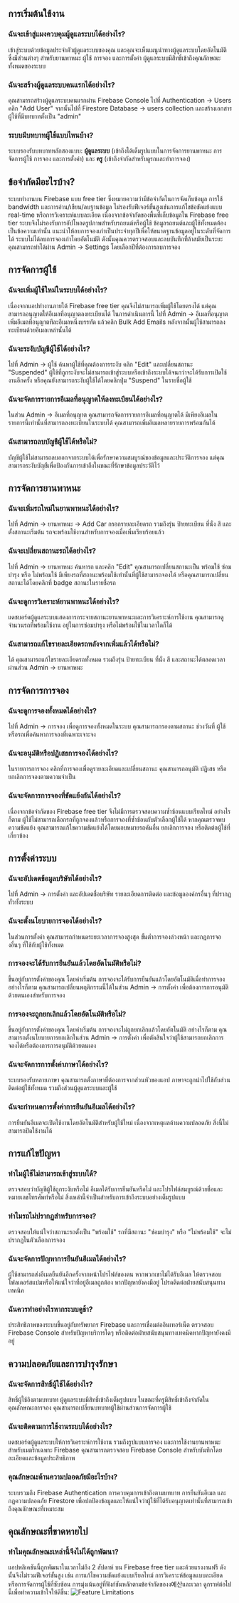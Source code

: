 ## การเริ่มต้นใช้งาน

### ฉันจะเข้าสู่แผงควบคุมผู้ดูแลระบบได้อย่างไร?

เข้าสู่ระบบด้วยข้อมูลประจำตัวผู้ดูแลระบบของคุณ และคุณจะเห็นเมนูนำทางผู้ดูแลระบบโดยอัตโนมัติ ซึ่งมีส่วนต่างๆ สำหรับยานพาหนะ ผู้ใช้ การจอง และการตั้งค่า ผู้ดูแลระบบมีสิทธิ์เข้าถึงคุณลักษณะทั้งหมดของระบบ

### ฉันจะสร้างผู้ดูแลระบบคนแรกได้อย่างไร?

คุณสามารถสร้างผู้ดูแลระบบคนแรกผ่าน Firebase Console ไปที่ Authentication → Users คลิก "Add User" จากนั้นไปที่ Firestore Database → users collection และสร้างเอกสารผู้ใช้ที่มีบทบาทตั้งเป็น "admin"

### ระบบมีบทบาทผู้ใช้แบบไหนบ้าง?

ระบบรองรับบทบาทหลักสองแบบ: **ผู้ดูแลระบบ** (เข้าถึงได้เต็มรูปแบบในการจัดการยานพาหนะ การจัดการผู้ใช้ การจอง และการตั้งค่า) และ **ครู** (เข้าถึงจำกัดสำหรับดูรถและทำการจอง)

## ข้อจำกัดมีอะไรบ้าง?

ระบบทำงานบน Firebase แบบ free tier ซึ่งหมายความว่ามีข้อจำกัดในการจัดเก็บข้อมูล การใช้ bandwidth และการอ่าน/เขียน/ลบฐานข้อมูล ไม่รองรับฟีเจอร์ขั้นสูงเช่นการแก้ไขข้อขัดแย้งแบบ real-time หรือการวิเคราะห์แบบละเอียด
เนื่องจากข้อจำกัดของพื้นที่เก็บข้อมูลใน Firebase free tier ระบบจึงไม่รองรับการอัปโหลดรูปภาพสำหรับรถยนต์หรือผู้ใช้ ข้อมูลรถยนต์และผู้ใช้ทั้งหมดต้องเป็นข้อความเท่านั้น
แนะนำให้ลบการจองเก่าเป็นประจำทุกปีเพื่อให้ขนาดฐานข้อมูลอยู่ในระดับที่จัดการได้ ระบบไม่ได้ลบการจองเก่าโดยอัตโนมัติ ดังนั้นคุณควรตรวจสอบและลบบันทึกที่ล้าสมัยเป็นระยะ คุณสามารถทำได้ผ่าน Admin → Settings โดยเลือกปีที่ต้องการลบการจอง

## การจัดการผู้ใช้

### ฉันจะเพิ่มผู้ใช้ใหม่ในระบบได้อย่างไร?

เนื่องจากแอปทำงานภายใต้ Firebase free tier คุณจึงไม่สามารถเพิ่มผู้ใช้โดยตรงได้ แต่คุณสามารถอนุญาตให้อีเมลที่อนุญาตลงทะเบียนได้ ในการดำเนินการนี้ ไปที่ Admin → อีเมลที่อนุญาต เพิ่มอีเมลที่อนุญาตทีละอีเมลหนึ่งบรรทัด แล้วคลิก Bulk Add Emails หลังจากนั้นผู้ใช้สามารถลงทะเบียนด้วยอีเมลเหล่านั้นได้

### ฉันจะระงับบัญชีผู้ใช้ได้อย่างไร?

ไปที่ Admin → ผู้ใช้ ค้นหาผู้ใช้ที่คุณต้องการระงับ คลิก "Edit" และเปลี่ยนสถานะ "Suspended" ผู้ใช้ที่ถูกระงับจะไม่สามารถเข้าสู่ระบบหรือเข้าถึงระบบได้จนกว่าจะได้รับการเปิดใช้งานอีกครั้ง หรือคุณยังสามารถระงับผู้ใช้ได้โดยคลิกปุ่ม "Suspend" ในรายชื่อผู้ใช้

### ฉันจะจัดการรายการอีเมลที่อนุญาตให้ลงทะเบียนได้อย่างไร?

ในส่วน Admin → อีเมลที่อนุญาต คุณสามารถจัดการรายการอีเมลที่อนุญาตได้ มีเพียงอีเมลในรายการนี้เท่านั้นที่สามารถลงทะเบียนในระบบได้ คุณสามารถเพิ่มอีเมลหลายรายการพร้อมกันได้

### ฉันสามารถลบบัญชีผู้ใช้ได้หรือไม่?

บัญชีผู้ใช้ไม่สามารถลบออกจากระบบได้เพื่อรักษาความสมบูรณ์ของข้อมูลและประวัติการจอง แต่คุณสามารถระงับบัญชีเพื่อป้องกันการเข้าถึงในขณะที่รักษาข้อมูลประวัติไว้

## การจัดการยานพาหนะ

### ฉันจะเพิ่มรถใหม่ในยานพาหนะได้อย่างไร?

ไปที่ Admin → ยานพาหนะ → Add Car กรอกรายละเอียดรถ รวมถึงรุ่น ป้ายทะเบียน ที่นั่ง สี และตั้งสถานะเริ่มต้น รถจะพร้อมใช้งานสำหรับการจองเมื่อเพิ่มเรียบร้อยแล้ว

### ฉันจะเปลี่ยนสถานะรถได้อย่างไร?

ไปที่ Admin → ยานพาหนะ ค้นหารถ และคลิก "Edit" คุณสามารถเปลี่ยนสถานะเป็น พร้อมใช้ ซ่อมบำรุง หรือ ไม่พร้อมใช้ มีเพียงรถที่สถานะพร้อมใช้เท่านั้นที่ผู้ใช้สามารถจองได้ หรือคุณสามารถเปลี่ยนสถานะได้โดยคลิกที่ badge สถานะในรายชื่อรถ

### ฉันจะดูการวิเคราะห์ยานพาหนะได้อย่างไร?

แดชบอร์ดผู้ดูแลระบบแสดงการกระจายสถานะยานพาหนะและการวิเคราะห์การใช้งาน คุณสามารถดูจำนวนรถที่พร้อมใช้งาน อยู่ในการซ่อมบำรุง หรือไม่พร้อมใช้ในเวลาใดก็ได้

### ฉันสามารถแก้ไขรายละเอียดรถหลังจากเพิ่มแล้วได้หรือไม่?

ได้ คุณสามารถแก้ไขรายละเอียดรถทั้งหมด รวมถึงรุ่น ป้ายทะเบียน ที่นั่ง สี และสถานะได้ตลอดเวลาผ่านส่วน Admin → ยานพาหนะ

## การจัดการการจอง

### ฉันจะดูการจองทั้งหมดได้อย่างไร?

ไปที่ Admin → การจอง เพื่อดูการจองทั้งหมดในระบบ คุณสามารถกรองตามสถานะ ช่วงวันที่ ผู้ใช้ หรือรถเพื่อค้นหาการจองที่เฉพาะเจาะจง

### ฉันจะอนุมัติหรือปฏิเสธการจองได้อย่างไร?

ในรายการการจอง คลิกที่การจองเพื่อดูรายละเอียดและเปลี่ยนสถานะ คุณสามารถอนุมัติ ปฏิเสธ หรือยกเลิกการจองตามความจำเป็น

### ฉันจะจัดการการจองที่ขัดแย้งกันได้อย่างไร?

เนื่องจากข้อจำกัดของ Firebase free tier จึงไม่มีการตรวจสอบความซ้ำซ้อนแบบเรียลไทม์ อย่างไรก็ตาม ผู้ใช้ไม่สามารถเลือกรถที่ถูกจองแล้วหรือการจองที่ซ้ำซ้อนกับตัวเลือกผู้ใช้ได้ หากคุณตรวจพบความขัดแย้ง คุณสามารถแก้ไขความขัดแย้งได้โดยมอบหมายรถคันอื่น ยกเลิกการจอง หรือติดต่อผู้ใช้ที่เกี่ยวข้อง

## การตั้งค่าระบบ

### ฉันจะอัปเดตข้อมูลบริษัทได้อย่างไร?

ไปที่ Admin → การตั้งค่า และอัปเดตชื่อบริษัท รายละเอียดการติดต่อ และข้อมูลองค์กรอื่นๆ ที่ปรากฏทั่วทั้งระบบ

### ฉันจะตั้งนโยบายการจองได้อย่างไร?

ในส่วนการตั้งค่า คุณสามารถกำหนดระยะเวลาการจองสูงสุด ขั้นต่ำการจองล่วงหน้า และกฎการจองอื่นๆ ที่ใช้กับผู้ใช้ทั้งหมด

### การจองจะได้รับการยืนยันแล้วโดยอัตโนมัติหรือไม่?

ขึ้นอยู่กับการตั้งค่าของคุณ โดยค่าเริ่มต้น การจองจะได้รับการยืนยันแล้วโดยอัตโนมัติเมื่อทำการจอง อย่างไรก็ตาม คุณสามารถเปลี่ยนพฤติกรรมนี้ได้ในส่วน Admin → การตั้งค่า เพื่อต้องการการอนุมัติด้วยตนเองสำหรับการจอง

### การจองจะถูกยกเลิกแล้วโดยอัตโนมัติหรือไม่?

ขึ้นอยู่กับการตั้งค่าของคุณ โดยค่าเริ่มต้น การจองจะไม่ถูกยกเลิกแล้วโดยอัตโนมัติ อย่างไรก็ตาม คุณสามารถตั้งนโยบายการยกเลิกในส่วน Admin → การตั้งค่า เพื่อตัดสินใจว่าผู้ใช้สามารถยกเลิกการจองได้หรือต้องการการอนุมัติด้วยตนเอง

### ฉันจะจัดการการตั้งค่าภาษาได้อย่างไร?

ระบบรองรับหลายภาษา คุณสามารถตั้งภาษาที่ต้องการจากส่วนหัวของแอป ภาษาจะถูกนำไปใช้กับส่วนติดต่อผู้ใช้ทั้งหมด รวมถึงส่วนผู้ดูแลระบบและผู้ใช้

### ฉันจะกำหนดการตั้งค่าการยืนยันอีเมลได้อย่างไร?

การยืนยันอีเมลจะเปิดใช้งานโดยอัตโนมัติสำหรับผู้ใช้ใหม่ เนื่องจากเหตุผลด้านความปลอดภัย สิ่งนี้ไม่สามารถปิดใช้งานได้

## การแก้ไขปัญหา

### ทำไมผู้ใช้ไม่สามารถเข้าสู่ระบบได้?

ตรวจสอบว่าบัญชีผู้ใช้ถูกระงับหรือไม่ อีเมลได้รับการยืนยันหรือไม่ และโปรไฟล์สมบูรณ์ด้วยชื่อและหมายเลขโทรศัพท์หรือไม่ สิ่งเหล่านี้จำเป็นสำหรับการเข้าถึงระบบอย่างเต็มรูปแบบ

### ทำไมรถไม่ปรากฏสำหรับการจอง?

ตรวจสอบให้แน่ใจว่าสถานะรถตั้งเป็น "พร้อมใช้" รถที่มีสถานะ "ซ่อมบำรุง" หรือ "ไม่พร้อมใช้" จะไม่ปรากฏในตัวเลือกการจอง

### ฉันจะจัดการปัญหาการยืนยันอีเมลได้อย่างไร?

ผู้ใช้สามารถส่งอีเมลยืนยันอีกครั้งจากหน้าโปรไฟล์ของตน หากพวกเขาไม่ได้รับอีเมล ให้ตรวจสอบโฟลเดอร์สแปมหรือให้แน่ใจว่าที่อยู่อีเมลถูกต้อง หากปัญหายังคงมีอยู่ โปรดติดต่อฝ่ายสนับสนุนทางเทคนิค

### ฉันควรทำอย่างไรหากระบบดูช้า?

ประสิทธิภาพของระบบขึ้นอยู่กับทรัพยากร Firebase และการเชื่อมต่ออินเทอร์เน็ต ตรวจสอบ Firebase Console สำหรับปัญหาบริการใดๆ หรือติดต่อฝ่ายสนับสนุนทางเทคนิคหากปัญหายังคงมีอยู่

## ความปลอดภัยและการบำรุงรักษา

### ฉันจะจัดการสิทธิ์ผู้ใช้ได้อย่างไร?

สิทธิ์ผู้ใช้อิงตามบทบาท ผู้ดูแลระบบมีสิทธิ์เข้าถึงเต็มรูปแบบ ในขณะที่ครูมีสิทธิ์เข้าถึงจำกัดในคุณลักษณะการจอง คุณสามารถเปลี่ยนบทบาทผู้ใช้ผ่านส่วนการจัดการผู้ใช้

### ฉันจะติดตามการใช้งานระบบได้อย่างไร?

แดชบอร์ดผู้ดูแลระบบให้การวิเคราะห์การใช้งาน รวมถึงรูปแบบการจอง และการใช้งานยานพาหนะ สำหรับเมตริกเฉพาะ Firebase คุณสามารถตรวจสอบ Firebase Console สำหรับบันทึกโดยละเอียดและข้อมูลประสิทธิภาพ

### คุณลักษณะด้านความปลอดภัยมีอะไรบ้าง?

ระบบรวมถึง Firebase Authentication การควบคุมการเข้าถึงตามบทบาท การยืนยันอีเมล และกฎความปลอดภัย Firestore เพื่อปกป้องข้อมูลและให้แน่ใจว่าผู้ใช้ที่ได้รับอนุญาตเท่านั้นที่สามารถเข้าถึงคุณลักษณะที่เหมาะสม

## คุณลักษณะที่ขาดหายไป

### ทำไมคุณลักษณะเหล่านี้จึงไม่ได้ถูกพัฒนา?

แอปพลิเคชันนี้ถูกพัฒนาในเวลาไม่ถึง 2 สัปดาห์ บน Firebase free tier และด้วยแรงงานฟรี ดังนั้นจึงไม่รวมฟีเจอร์ขั้นสูง เช่น การแก้ไขความขัดแย้งแบบเรียลไทม์ การวิเคราะห์ข้อมูลแบบละเอียด หรือการจัดการผู้ใช้ที่ซับซ้อน การมุ่งเน้นอยู่ที่ฟังก์ชันหลักตามข้อจำกัดของง예산และเวลา ดูกราฟต่อไปนี้เพื่อทำความเข้าใจให้ดีขึ้น:
![Feature Limitations](/assets/FastCheapGood.webp)
